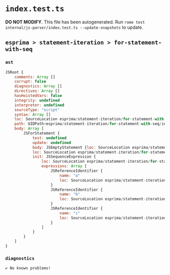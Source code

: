 # `index.test.ts`

**DO NOT MODIFY**. This file has been autogenerated. Run `rome test internal/js-parser/index.test.ts --update-snapshots` to update.

## `esprima > statement-iteration > for-statement-with-seq`

### `ast`

```javascript
JSRoot {
	comments: Array []
	corrupt: false
	diagnostics: Array []
	directives: Array []
	hasHoistedVars: false
	integrity: undefined
	interpreter: undefined
	sourceType: "script"
	syntax: Array []
	loc: SourceLocation esprima/statement-iteration/for-statement-with-seq/input.js 1:0-2:0
	path: UIDPath<esprima/statement-iteration/for-statement-with-seq/input.js>
	body: Array [
		JSForStatement {
			test: undefined
			update: undefined
			body: JSEmptyStatement {loc: SourceLocation esprima/statement-iteration/for-statement-with-seq/input.js 1:12-1:13}
			loc: SourceLocation esprima/statement-iteration/for-statement-with-seq/input.js 1:0-1:13
			init: JSSequenceExpression {
				loc: SourceLocation esprima/statement-iteration/for-statement-with-seq/input.js 1:4-1:9
				expressions: Array [
					JSReferenceIdentifier {
						name: "a"
						loc: SourceLocation esprima/statement-iteration/for-statement-with-seq/input.js 1:4-1:5 (a)
					}
					JSReferenceIdentifier {
						name: "b"
						loc: SourceLocation esprima/statement-iteration/for-statement-with-seq/input.js 1:6-1:7 (b)
					}
					JSReferenceIdentifier {
						name: "c"
						loc: SourceLocation esprima/statement-iteration/for-statement-with-seq/input.js 1:8-1:9 (c)
					}
				]
			}
		}
	]
}
```

### `diagnostics`

```
✔ No known problems!

```
